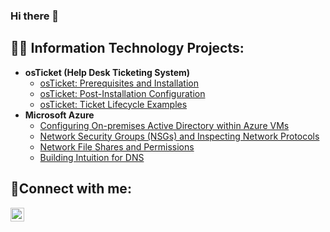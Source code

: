 ### Hi there 👋

<h2>👨‍💻 Information Technology Projects:</h2>

- <b>osTicket (Help Desk Ticketing System)</b>
  - [osTicket: Prerequisites and Installation](https://github.com/knguyen98/osticket-prereqs)
  - [osTicket: Post-Installation Configuration](https://github.com/knguyen98/post-install-config)
  - [osTicket: Ticket Lifecycle Examples](https://github.com/knguyen98/ticket-lifecycle)
- <b>Microsoft Azure</b>
  - [Configuring On-premises Active Directory within Azure VMs](https://github.com/knguyen98/configure-ad)
  - [Network Security Groups (NSGs) and Inspecting Network Protocols](https://github.com/knguyen98/azure-network-protocols)
  - [Network File Shares and Permissions](https://github.com/knguyen98/Network-File-Shares-and-Permissions)
  - [Building Intuition for DNS](https://github.com/knguyen98/Building-Intuition-for-DNS)

<h2>🤳Connect with me:</h2>

[<img align="left" alt="Josh | LinkedIn" width="22px" src="https://cdn.jsdelivr.net/npm/simple-icons@v3/icons/linkedin.svg" />][linkedin]

[linkedin]: https://www.linkedin.com/in/khanh-nguyen-513883231/

